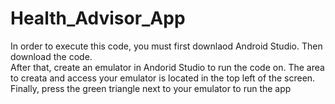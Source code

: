 # Health_Advisor_App
In order to execute this code, you must first downlaod Android Studio.  Then download the code.  
After that, create an emulator in Andorid Studio to run the code on.  The area to creata and access your emulator is located in the top left of the screen.  
Finally, press the green triangle next to your emulator to run the app
